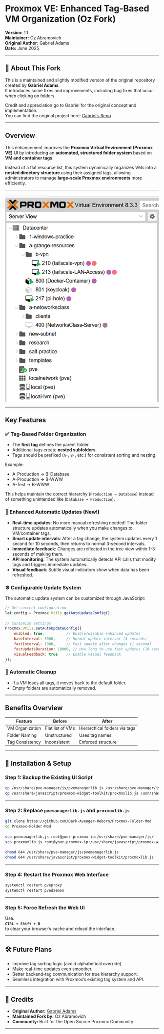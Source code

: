 # **Proxmox VE: Enhanced Tag-Based VM Organization (Oz Fork)**  
**Version:** 1.1  
**Maintainer:** Oz Abramovich  
**Original Author:** Gabriel Adams  
**Date:** June 2025  

---

## 🔄 **About This Fork**  

This is a maintained and slightly modified version of the original repository created by **Gabriel Adams**.  
It introduces some fixes and improvements, including bug fixes that occur when clicking on folders.

Credit and appreciation go to Gabriel for the original concept and implementation.  
You can find the original project here: [Gabriel’s Repo](https://github.com/gradams42/ProxmoxUpgrades)

---

## **Overview**  

This enhancement improves the **Proxmox Virtual Environment (Proxmox VE)** UI by introducing an **automated, structured folder system** based on **VM and container tags**.  

Instead of a flat resource list, this system dynamically organizes VMs into a **nested directory structure** using their assigned tags, allowing administrators to manage **large-scale Proxmox environments** more efficiently.

---

![Demonstration](Organized_Node.png)

---

## **Key Features**  

### ✅ Tag-Based Folder Organization  
- The **first tag** defines the parent folder.  
- Additional tags create **nested subfolders**.  
- Tags should be prefixed (`A-`, `B-`, etc.) for consistent sorting and nesting.

Example:
- A-Production → B-Database  
- A-Production → B-WWW  
- A-Test → B-WWW  

This helps maintain the correct hierarchy (`Production → Database`) instead of something unintended like (`Database → Production`).

### 🔄 Enhanced Automatic Updates (New!)
- **Real-time updates**: No more manual refreshing needed! The folder structure updates automatically when you make changes to VM/container tags.
- **Smart update intervals**: After a tag change, the system updates every 1 second for 10 seconds, then returns to normal 3-second intervals.
- **Immediate feedback**: Changes are reflected in the tree view within 1-3 seconds of making them.
- **API monitoring**: The system automatically detects API calls that modify tags and triggers immediate updates.
- **Visual feedback**: Subtle visual indicators show when data has been refreshed.

### ⚙️ Configurable Update System
The automatic update system can be customized through JavaScript:

```javascript
// Get current configuration
let config = Proxmox.Utils.getAutoUpdateConfig();

// Customize settings
Proxmox.Utils.setAutoUpdateConfig({
    enabled: true,          // Enable/disable enhanced updates
    baseInterval: 3000,     // Normal update interval (3 seconds)
    fastInterval: 1000,     // Fast update after changes (1 second)
    fastUpdateDuration: 10000, // How long to use fast updates (10 seconds)
    visualFeedback: true    // Enable visual feedback
});
```

### 🧹 Automatic Cleanup  
- If a VM loses all tags, it moves back to the default folder.  
- Empty folders are automatically removed.

---

## **Benefits Overview**  

| Feature            | Before                | After                           |
|--------------------|------------------------|----------------------------------|
| VM Organization     | Flat list of VMs       | Hierarchical folders via tags    |
| Folder Naming       | Unstructured           | Uses tag names                   |
| Tag Consistency     | Inconsistent           | Enforced structure               |

---

## 🔧 **Installation & Setup**  

### Step 1: Backup the Existing UI Script  

```bash
cp /usr/share/pve-manager/js/pvemanagerlib.js /usr/share/pve-manager/js/pvemanagerlib.js.bak
cp /usr/share/javascript/proxmox-widget-toolkit/proxmoxlib.js /usr/share/javascript/proxmox-widget-toolkit/proxmoxlib.js.bak
```

---

### Step 2: Replace `pvemanagerlib.js` and `proxmoxlib.js` 

```bash
git clone https://github.com/Dark-Avenger-Reborn/Proxmox-Folder-Mod
cd Proxmox-Folder-Mod

scp pvemanagerlib.js root@your-proxmox-ip:/usr/share/pve-manager/js/
scp proxmoxlib.js root@your-proxmox-ip:/usr/share/javascript/proxmox-widget-toolkit/

chmod 644 /usr/share/pve-manager/js/pvemanagerlib.js
chmod 644 /usr/share/javascript/proxmox-widget-toolkit/proxmoxlib.js
```

---


### Step 4: Restart the Proxmox Web Interface  

```bash
systemctl restart pveproxy
systemctl restart pvedaemon
```

---

### Step 5: Force Refresh the Web UI  

Use:  
**`CTRL + Shift + R`**  
to clear your browser’s cache and reload the interface.

---

## 🛠️ Future Plans  

- Improve tag sorting logic (avoid alphabetical override).  
- Make real-time updates even smoother.  
- Better backend-tag communication for true hierarchy support.  
- Seamless integration with Proxmox’s existing tag system and API.

---

## 🙏 Credits  

- **Original Author:** [Gabriel Adams](https://github.com/gradams42)  
- **Maintained Fork by:** Oz Abramovich  
- **Community:** Built for the Open Source Proxmox Community  

---
